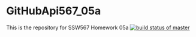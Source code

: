 # GitHubApi567_05a
This is the repository for SSW567 Homework 05a
[![build status of master](https://travis-ci.org/Sherman77/GitHubApi567.svg?branch=HW05a_Mocking)](https://travis-ci.org/Sherman77/GitHubApi567)
